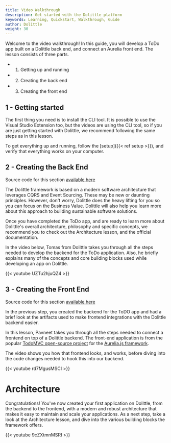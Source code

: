 ```yaml
---
title: Video Walkthrough
description: Get started with the Dolittle platform
keywords: Learning, Quickstart, Walkthrough, Guide
author: Dolittle
weight: 30
---
```


Welcome to the video walkthrough! In this guide, you will develop a ToDo app built on a Dolittle back end, and connect an Aurelia front end.
The lesson consists of three parts.

- 1. Getting up and running
- 2. Creating the back end
- 3. Creating the front end

## 1 - Getting started
The first thing you need is to install the CLI tool. It is possible to use the Visual Studio Extension too, but the videos are using the CLI tool, so if you are just getting started with Dolittle, we recommend following the same steps as in this lesson.

To get everything up and running, follow the [setup]({{< ref setup >}}), and verify that everything works on your computer.

## 2 - Creating the Back End
Source code for this section [available here](https://github.com/TomasEkeli/ToDolittle) 

The Dolittle framework is based on a modern software architecture that leverages CQRS and Event Sourcing. These may be new or daunting principles. However, don't worry, Dolittle does the heavy lifting for you so you can focus on the Business Value. Dolittle will also help you learn more about this approach to building sustainable software solutions.

Once you have completed the ToDo app, and are ready to learn more about Dolittle's overall architecture, philosophy and specific concepts, we recommend you to check out the Architecture lesson, and the official documentation. 

In the video below, Tomas from Dolittle takes you through all the steps needed to develop the backend for the ToDo application. Also, he briefly explains many of the concepts and core building blocks used while developing an app on Dolittle.

{{< youtube UZTu2hjuQZ4 >}}

## 3 - Creating the Front End
Source code for this section [available here](https://github.com/pavsaund/ToDolittle) 

In the previous step, you created the backend for the ToDO app and had a brief look at the artifacts used to make frontend integrations with the Dolittle backend easier.

In this lesson, Pavneet takes you through all the steps needed to connect a frontend on top of a Dolittle backend. The front-end application is from the popular [TodoMVC open-source project](http://todomvc.com) for the [Aurelia.js framework](https://aurelia.io).

The video shows you how that frontend looks, and works, before diving into the code changes needed to hook this into our backend.

{{< youtube rd7MgusMSCI  >}}

# Architecture
Congratulations! You've now created your first application on Dolittle, from the backend to the frontend, with a modern and robust architecture that makes it easy to maintain and scale your applications.
As a next step, take a look at the Architecture lesson, and dive into the various building blocks the framework offers.

{{< youtube 9cZXtmnMSRI   >}}
